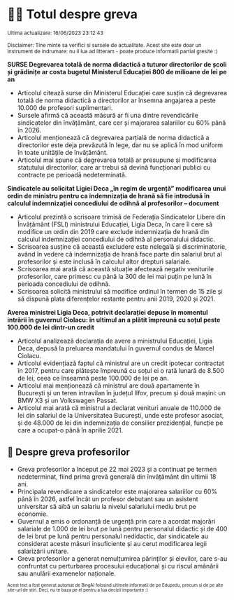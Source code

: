 # 👩‍🏫 Totul despre greva
<sub>Ultima actualizare: 16/06/2023 23:12:43</sub>

<sub>Disclaimer: Tine minte sa verifici si sursele de actualitate. Acest site este doar un instrument de indrumare: nu il lua ad litteram - poate produce informatii partial gresite :)</sub>

**SURSE Degrevarea totală de norma didactică a tuturor directorilor de școli și grădinițe ar costa bugetul Ministerul Educației 800 de milioane de lei pe an**

- Articolul citează surse din Ministerul Educației care susțin că degrevarea totală de norma didactică a directorilor ar însemna angajarea a peste 10.000 de profesori suplimentari.
- Sursele afirmă că această măsură ar fi una dintre revendicările sindicatelor din învățământ, care cer și majorarea salariilor cu 60% până în 2026.
- Articolul menționează că degrevarea parțială de norma didactică a directorilor este deja prevăzută în lege, dar nu se aplică în mod uniform în toate unitățile de învățământ.
- Articolul mai spune că degrevarea totală ar presupune și modificarea statutului directorilor, care ar trebui să devină funcționari publici cu contracte pe perioadă nedeterminată.

**Sindicatele au solicitat Ligiei Deca „în regim de urgență” modificarea unui ordin de ministru pentru ca indemnizația de hrană să fie introdusă în calculul indemnizației concediului de odihnă al profesorilor – document**

- Articolul prezintă o scrisoare trimisă de Federația Sindicatelor Libere din Învățământ (FSLI) ministrului Educației, Ligia Deca, în care îi cere să modifice un ordin din 2019 care exclude indemnizația de hrană din calculul indemnizației concediului de odihnă al personalului didactic.
- Scrisoarea susține că această excludere este nelegală și discriminatorie, având în vedere că indemnizația de hrană face parte din salariul brut al profesorilor și este inclusă în calculul altor drepturi salariale.
- Scrisoarea mai arată că această situație afectează negativ veniturile profesorilor, care primesc cu până la 300 de lei mai puțin pe lună în perioada concediului de odihnă.
- Scrisoarea solicită ministrului să modifice ordinul în termen de 15 zile și să dispună plata diferențelor restante pentru anii 2019, 2020 și 2021.

**Averea ministrei Ligia Deca, potrivit declarației depuse în momentul intrării în guvernul Ciolacu: în ultimul an a plătit împreună cu soțul peste 100.000 de lei dintr-un credit**

- Articolul analizează declarația de avere a ministrului Educației, Ligia Deca, depusă la preluarea mandatului în guvernul condus de Marcel Ciolacu.
- Articolul evidențiază faptul că ministrul are un credit ipotecar contractat în 2017, pentru care plătește împreună cu soțul ei o rată lunară de 8.500 de lei, ceea ce înseamnă peste 100.000 de lei pe an.
- Articolul mai menționează că ministrul are două apartamente în București și un teren intravilan în județul Ilfov, precum și două mașini: un BMW X3 și un Volkswagen Passat.
- Articolul mai arată că ministrul a declarat venituri anuale de 110.000 de lei din salariul de la Universitatea București, unde este profesor asociat, și de 48.000 de lei din indemnizația de consilier prezidențial, funcție pe care a ocupat-o până în aprilie 2021.

## 🏫 Despre greva profesorilor

- Greva profesorilor a început pe 22 mai 2023 și a continuat pe termen nedeterminat, fiind prima grevă generală din învățământ din ultimii 18 ani.
- Principala revendicare a sindicatelor este majorarea salariilor cu 60% până în 2026, astfel încât un profesor debutant sau un asistent universitar să aibă un salariu la nivelul salariului mediu brut pe economie.
- Guvernul a emis o ordonanță de urgență prin care a acordat majorări salariale de 1.000 de lei brut pe lună pentru personalul didactic și de 400 de lei brut pe lună pentru personalul nedidactic, dar sindicatele au considerat aceste măsuri insuficiente și au cerut modificarea legii salarizării unitare.
- Greva profesorilor a generat nemulțumirea părinților și elevilor, care s-au confruntat cu perturbarea procesului educațional și cu riscul amânării sau anulării examenelor naționale.


<sub><sub>Acest text a fost generat automat de BingAI folosind ultimele informatii de pe Edupedu, precum si de pe alte site-uri de stiri. Deci, nu te baza pe el pentru a lua decizii importante :)</sub></sub>